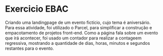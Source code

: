 ﻿# Exercicio EBAC
Criando uma landingpage de um evento fictício, cujo tema é aniversário. <br>
Para essa atividade, foi utilizado o Parcel, para simplificar a construção e empacotamento de projetos front-end. Como a página fala sobre um evento que irá acontecer, foi usado um contador para realizar a contageem regressiva, mostrando a quantidade de dias, horas, minutos e segundos restantes para o evento.
